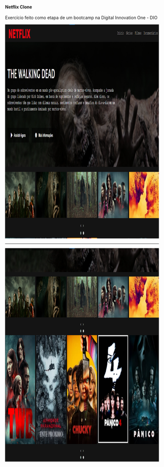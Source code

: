 #### Netflix Clone

Exercício feito como etapa de um bootcamp na Digital Innovation One - DIO


<img src="TWD-01.png" width="1360" height="700">

------

<img src="TWD-02.png" width="1360" height="700">
